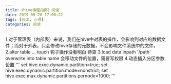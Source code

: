 ```yaml
---
title: 《hive编程指南》阅读
date: 2019-05-28 17:00:22
tags: [阅读, 心得]
categories: 阅读
---
```

1.对于管理表（内部表）来说，我们在hive中对表的操作，会影响到对应的数据文件；而对于外表，只会修改hive存储的元数据，不会影响文件系统中的文件。
2.alter table ... touch 钩子操作没看明白 待查
3.load data inpath '/path' overwrite into table name  会移动文件的位置，需要写权限
4.动态插入分区参数设置
'''
set hive.exec.dynamic.partition=true;
set hive.exec.dynamic.partition.mode=nonstrict;
set hive.exec.max.dynamic.partitions.pernode=1000;
'''